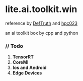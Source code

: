 # lite.ai.toolkit.win

reference by [DefTruth](https://github.com/DefTruth) and [hpc023](https://github.com/hpc203)

an ai toolkit box by cpp and python

### // Todo
1. **TensorRT**
2. **CoreMl**
3. **Ios and Android**
4. **Edge Devices**
